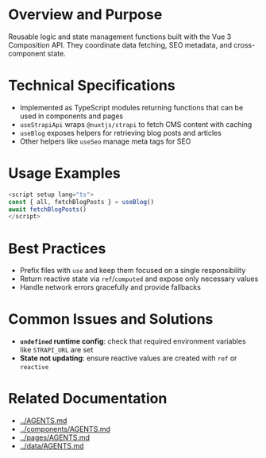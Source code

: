 # Overview and Purpose
Reusable logic and state management functions built with the Vue 3 Composition API. They coordinate data fetching, SEO metadata, and cross-component state.

# Technical Specifications
- Implemented as TypeScript modules returning functions that can be used in components and pages
- `useStrapiApi` wraps `@nuxtjs/strapi` to fetch CMS content with caching
- `useBlog` exposes helpers for retrieving blog posts and articles
- Other helpers like `useSeo` manage meta tags for SEO

# Usage Examples
```ts
<script setup lang="ts">
const { all, fetchBlogPosts } = useBlog()
await fetchBlogPosts()
</script>
```

# Best Practices
- Prefix files with `use` and keep them focused on a single responsibility
- Return reactive state via `ref`/`computed` and expose only necessary values
- Handle network errors gracefully and provide fallbacks

# Common Issues and Solutions
- **`undefined` runtime config**: check that required environment variables like `STRAPI_URL` are set
- **State not updating**: ensure reactive values are created with `ref` or `reactive`

# Related Documentation
- [../AGENTS.md](../AGENTS.md)
- [../components/AGENTS.md](../components/AGENTS.md)
- [../pages/AGENTS.md](../pages/AGENTS.md)
- [../data/AGENTS.md](../data/AGENTS.md)


